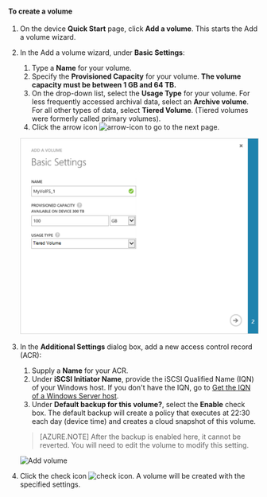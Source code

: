 <properties 
   pageTitle="Create a volume"
   description="Explains how to add a volume on a StorSimple device."
   services="storsimple"
   documentationCenter="NA"
   authors="SharS"
   manager="carolz"
   editor="" />
<tags 
   ms.service="storsimple"
   ms.devlang="NA"
   ms.topic="article"
   ms.tgt_pltfrm="NA"
   ms.workload="TBD"
   ms.date="8/21/15"
   ms.author="v-sharos" />

#### To create a volume

1. On the device **Quick Start** page, click **Add a volume**. This starts the Add a volume wizard.

2. In the Add a volume wizard, under **Basic Settings**:
   1. Type a **Name** for your volume.
   2. Specify the **Provisioned Capacity** for your volume. **The volume capacity must be between 1 GB and 64 TB.**
   3. On the drop-down list, select the **Usage Type** for your volume. For less frequently accessed archival data, select an **Archive volume**. For all other types of data, select **Tiered Volume**. (Tiered volumes were formerly called primary volumes).
   4. Click the arrow icon ![arrow-icon](./media/storsimple-create-volume/HCS_ArrowIcon-include.png) to go to the next page.

     ![Add volume](./media/storsimple-create-volume/HCS_AddVolume1M-include.png)

3. In the **Additional Settings** dialog box, add a new access control record (ACR):
   1. Supply a **Name** for your ACR.
   2. Under **iSCSI Initiator Name**, provide the iSCSI Qualified Name (IQN) of your Windows host. If you don't have the IQN, go to [Get the IQN of a Windows Server host](#get-the-iqn-of-a-windows-server-host).
   3. Under **Default backup for this volume?**, select the **Enable** check box. The default backup will create a policy that executes at 22:30 each day (device time) and creates a cloud snapshot of this volume.

     > [AZURE.NOTE] After the backup is enabled here, it cannot be reverted. You will need to edit the volume to modify this setting.

     ![Add volume](./media/storsimple-create-volume/HCs_AddVolume2M-include.png)

4. Click the check icon ![check icon](./media/storsimple-create-volume/HCS_CheckIcon-include.png). A volume will be created with the specified settings.



